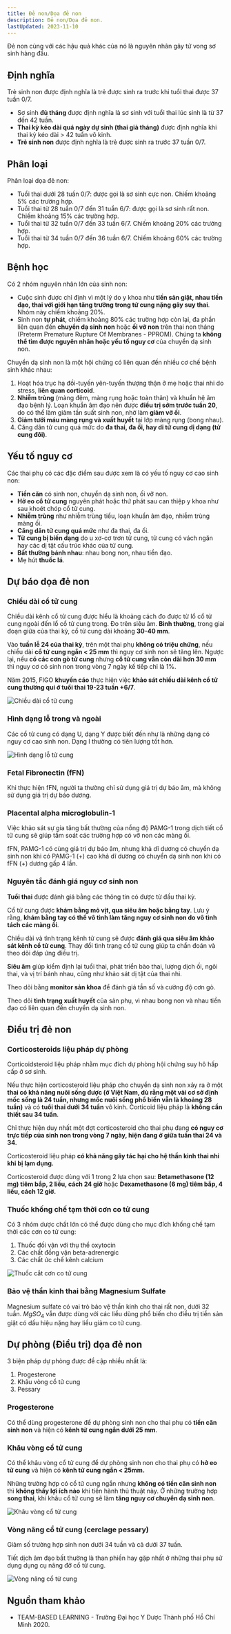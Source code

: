 ```yaml
---
title: Đẻ non/Dọa đẻ non
description: Đẻ non/Dọa đẻ non.
lastUpdated: 2023-11-10
---
```


Đẻ non cùng với các hậu quả khác của nó là nguyên nhân gây tử vong sơ sinh hàng đầu.

## Định nghĩa

Trẻ sinh non được định nghĩa là trẻ được sinh ra trước khi tuổi thai được 37 tuần 0/7.

- Sơ sinh **đủ tháng** được định nghĩa là sơ sinh với tuổi thai lúc sinh là từ 37 đến 42 tuần.
- **Thai kỳ kéo dài quá ngày dự sinh (thai già tháng)** được định nghĩa khi thai kỳ kéo dài > 42 tuần vô kinh.
- **Trẻ sinh non** được định nghĩa là trẻ được sinh ra trước 37 tuần 0/7.

## Phân loại

Phân loại dọa đẻ non:

- Tuổi thai dưới 28 tuần 0/7: được gọi là sơ sinh cực non. Chiếm khoảng 5% các trường hợp.
- Tuổi thai từ 28 tuần 0/7 đến 31 tuần 6/7: được gọi là sơ sinh rất non. Chiếm khoảng 15% các trường hợp.
- Tuổi thai từ 32 tuần 0/7 đến 33 tuần 6/7. Chiếm khoảng 20% các trường hợp.
- Tuổi thai từ 34 tuần 0/7 đến 36 tuần 6/7. Chiếm khoảng 60% các trường hợp.

## Bệnh học

Có 2 nhóm nguyên nhân lớn của sinh non:

- Cuộc sinh được chỉ định vì một lý do y khoa như **tiền sản giật, nhau tiền đạo, thai với giới hạn tăng trưởng trong tử cung nặng gây suy thai**. Nhóm này chiếm khoảng 20%.
- Sinh non **tự phát**, chiếm khoảng 80% các trường hợp còn lại, đa phần liên quan đến **chuyển dạ sinh non** hoặc **ối vỡ non** trên thai non tháng (Preterm Premature Rupture Of Membranes - PPROM). Chúng ta **không thể tìm được nguyên nhân hoặc yếu tố nguy cơ** của chuyển dạ sinh non.

Chuyển dạ sinh non là một hội chứng có liên quan đến nhiều cơ chế bệnh sinh khác nhau:

1. Hoạt hóa trục hạ đồi-tuyến yên-tuyến thượng thận ở mẹ hoặc thai nhi do stress, **liên quan corticoid**.
2. **Nhiễm trùng** (màng đệm, màng rụng hoặc toàn thân) và khuẩn hệ âm đạo bệnh lý. Loạn khuẩn âm đạo nên được **điều trị sớm trước tuần 20**, do có thể làm giảm tần suất sinh non, nhờ làm **giảm vỡ ối**.
3. **Giảm tưới máu màng rụng và xuất huyết** tại lớp màng rụng (bong nhau).
4. Căng dãn tử cung quá mức do **đa thai, đa ối, hay di tử cung dị dạng (tử cung đôi)**.

## Yếu tố nguy cơ

Các thai phụ có các đặc điểm sau được xem là có yếu tố nguy cơ cao sinh non:

- **Tiền căn** có sinh non, chuyển dạ sinh non, ối vỡ non.
- **Hở eo cổ tử cung** nguyên phát hoặc thứ phát sau can thiệp y khoa như sau khoét chóp cổ tử cung.
- **Nhiễm trùng** như nhiễm trùng tiểu, loạn khuẩn âm đạo, nhiễm trùng màng ối.
- **Căng dãn tử cung quá mức** như đa thai, đa ối.
- **Tử cung bị biến dạng** do u xơ-cơ trơn tử cung, tử cung có vách ngăn hay các dị tật cấu trúc khác của tử cung.
- **Bất thường bánh nhau**: nhau bong non, nhau tiền đạo.
- Mẹ hút **thuốc lá**.

## Dự báo dọa đẻ non

### Chiều dài cổ tử cung

Chiều dài kênh cổ tử cung được hiểu là khoảng cách đo được từ lổ cổ tử cung ngoài đến lổ cổ tử cung trong. Đo trên siêu âm. **Bình thường**, trong giai đoạn giữa của thai kỳ, cổ tử cung dài khoảng **30-40 mm**.

Vào **tuần lễ 24 của thai kỳ**, trên một thai phụ **không có triệu chứng**, nếu chiều dài **cổ tử cung ngắn < 25 mm** thì nguy cơ sinh non sẽ tăng lên. Ngược lại, nếu **có các cơn gò tử cung** nhưng **cổ tử cung vẫn còn dài hơn 30 mm** thì nguy cơ có sinh non trong vòng 7 ngày kế tiếp chỉ là 1%.

Năm 2015, FIGO **khuyến cáo** thực hiện việc **khảo sát chiều dài kênh cổ tử cung thường qui ở tuổi thai 19-23 tuần +6/7**.

![Chiều dài cổ tử cung](../../../assets/benh-hoc-san-khoa/de-non/chieu-dai-co-tu-cung.png)

### Hình dạng lỗ trong và ngoài

Các cổ tử cung có dạng U, dạng Y được biết đến như là những dạng có nguy cơ cao sinh non. Dạng I thường có tiên lượng tốt hơn.

![Hình dạng lỗ tử cung](../../../assets/benh-hoc-san-khoa/de-non/hinh-dang-lo-tu-cung.png)

### Fetal Fibronectin (fFN)

Khi thực hiện fFN, người ta thường chỉ sử dụng giá trị dự báo âm, mà không sử dụng giá trị dự báo dương.

### Placental alpha microglobulin-1

Việc khảo sát sự gia tăng bất thường của nồng độ PAMG-1 trong dịch tiết cổ tử cung sẽ giúp tầm soát các trường hợp có vỡ non các màng ối.

fFN, PAMG-1 có cùng giá trị dự báo âm, nhưng khả dĩ dương có chuyển dạ sinh non khi có PAMG-1 (+) cao khả dĩ dương có chuyển dạ sinh non khi có fFN (+) dương gấp 4 lần.

### Nguyên tắc đánh giá nguy cơ sinh non

**Tuổi thai** được đánh giá bằng các thông tin có được từ đầu thai kỳ.

Cổ tử cung được **khám bằng mỏ vịt, qua siêu âm hoặc bằng tay**. Lưu ý rằng, **khám bằng tay có thể vô tình làm tăng nguy cơ sinh non do vô tình tách các màng ối**.

Chiều dài và tình trạng kênh tử cung sẽ được **đánh giá qua siêu âm khảo sát kênh cổ tử cung**. Thay đổi tình trạng cổ tử cung giúp ta chẩn đoán và theo dõi đáp ứng điều trị.

**Siêu âm** giúp kiểm định lại tuổi thai, phát triển bào thai, lượng dịch ối, ngôi thai, và vị trí bánh nhau, cũng như khảo sát dị tật của thai nhi.

Theo dõi bằng **monitor sản khoa** để đánh giá tần số và cường độ cơn gò.

Theo dõi **tình trạng xuất huyết** của sản phụ, vì nhau bong non và nhau tiền đạo có liên quan đến chuyển dạ sinh non.

## Điều trị đẻ non

### Corticosteroids liệu pháp dự phòng

Corticoidsteroid liệu pháp nhằm mục đích dự phòng hội chứng suy hô hấp cấp ở sơ sinh.

Nếu thực hiện corticosteroid liệu pháp cho chuyển dạ sinh non xảy ra ở một **thai có khả năng nuôi sống được (ở Việt Nam, dù rằng một vài cơ sở định mốc sống là 24 tuần, nhưng mốc nuôi sống phổ biến vẫn là khoảng 28 tuần)** và có **tuổi thai dưới 34 tuần** vô kinh. Corticoid liệu pháp là **không cần thiết sau 34 tuần**.

Chỉ thực hiện duy nhất một đợt corticosteroid cho thai phụ đang **có nguy cơ trực tiếp của sinh non trong vòng 7 ngày, hiện đang ở giữa tuần thai 24 và 34.**

Corticosteroid liệu pháp **có khả năng gây tác hại cho hệ thần kinh thai nhi khi bị lạm dụng.**

Corticosteroid được dùng với 1 trong 2 lựa chọn sau: **Betamethasone (12 mg) tiêm bắp, 2 liều, cách 24 giờ** hoặc **Dexamethasone (6 mg) tiêm bắp, 4 liều, cách 12 giờ.**

### Thuốc khống chế tạm thời cơn co tử cung

Có 3 nhóm dược chất lớn có thể được dùng cho mục đích khống chế tạm thời các cơn co tử cung:

1. Thuốc đối vận với thụ thể oxytocin
2. Các chất đồng vận beta-adrenergic
3. Các chất ức chế kênh calcium

![Thuốc cắt cơn co tử cung](../../../assets/benh-hoc-san-khoa/de-non/thuoc-cat-con-co-tu-cung.png)

### Bảo vệ thần kinh thai bằng Magnesium Sulfate

Magnesium sulfate có vai trò bảo vệ thần kinh cho thai rất non, dưới 32 tuần. $MgSO_4$ vẫn được dùng với các liều dùng phổ biến cho điều trị tiền sản giật có dấu hiệu nặng hay liều giảm co tử cung.

## Dự phòng (Điều trị) dọa đẻ non

3 biện pháp dự phòng được đề cập nhiều nhất là:

1. Progesterone
2. Khâu vòng cổ tử cung
3. Pessary

### Progesterone

Có thể dùng progesterone để dự phòng sinh non cho thai phụ có **tiền căn sinh non** và hiện có **kênh tử cung ngắn dưới 25 mm**.

### Khâu vòng cổ tử cung

Có thể khâu vòng cổ tử cung để dự phòng sinh non cho thai phụ có **hở eo tử cung** và hiện có **kênh tử cung ngắn < 25mm.**

Những trường hợp có cổ tử cung ngắn nhưng **không có tiền căn sinh non** thì **không thấy lợi ích nào** khi tiến hành thủ thuật này. Ở những trường hợp **song thai**, khi khâu cổ tử cung sẽ làm **tăng nguy cơ chuyển dạ sinh non**.

![Khâu vòng cổ tử cung](../../../assets/benh-hoc-san-khoa/de-non/khau-vong-co-tu-cung.png)

### Vòng nâng cổ tử cung (cerclage pessary)

Giảm số trường hợp sinh non dưới 34 tuần và cả dưới 37 tuần.

Tiết dịch âm đạo bất thường là than phiền hay gặp nhất ở những thai phụ sử dụng dụng cụ nâng đỡ cổ tử cung.

![Vòng nâng cổ tử cung](../../../assets/benh-hoc-san-khoa/de-non/vong-nang-co-tu-cung.png)

## Nguồn tham khảo

- TEAM-BASED LEARNING - Trường Đại học Y Dược Thành phố Hồ Chí Minh 2020.
